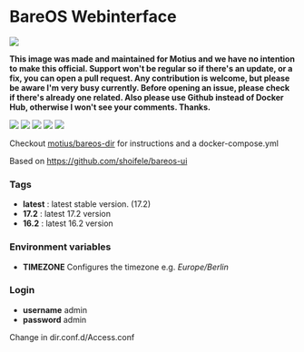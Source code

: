 # BareOS Webinterface
![](https://www.bareos.com/files/Logos/Bareos/Logo_gesamt.png)

**This image was made and maintained for Motius and we have no intention to make this official. Support won't be regular so if there's an update, or a fix, you can open a pull request. Any contribution is welcome, but please be aware I'm very busy currently. Before opening an issue, please check if there's already one related. Also please use Github instead of Docker Hub, otherwise I won't see your comments. Thanks.**

![](https://img.shields.io/docker/pulls/motius/bareos-ui.svg) ![](https://img.shields.io/github/commit-activity/y/motius/dockerfiles.svg) ![](https://img.shields.io/docker/automated/motius/bareos-ui.svg) ![](https://img.shields.io/docker/build/motius/bareos-ui.svg) ![](https://circleci.com/gh/motius/dockerfiles/tree/master.svg?style=shield)


Checkout [motius/bareos-dir](https://hub.docker.com/r/motius/bareos-dir/) for instructions and a docker-compose.yml

Based on https://github.com/shoifele/bareos-ui

### Tags
- **latest** : latest stable version. (17.2)
- **17.2** : latest 17.2 version
- **16.2** : latest 16.2 version

### Environment variables
- **TIMEZONE** Configures the timezone e.g. *Europe/Berlin*

### Login
- **username** admin
- **password** admin

Change in dir.conf.d/Access.conf

